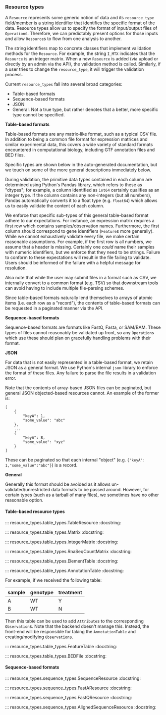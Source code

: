 ### Resource types

A `Resource` represents some generic notion of data and its `resource_type` field/member is a string identifier that identifies the specific format of the data. Resource types allow us to specify the format of input/output files of `Operation`s. Therefore, we can predictably present options for those inputs and allow `Resource`s to flow from one analysis to another.

The string identifiers map to concrete classes that implement validation methods for the `Resource`.  For example, the string `I_MTX` indicates that the `Resource` is an integer matrix. When a new `Resource` is added (via upload or directly by an admin via the API), the validation method is called.  Similarly, if a user tries to change the `resource_type`, it will trigger the validation process.

Current `resource_types` fall into several broad categories:

- Table-based formats
- Sequence-based formats
- JSON
- General. Not a true type, but rather denotes that a better, more specific type cannot be specified.

**Table-based formats**

Table-based formats are any matrix-like format, such as a typical CSV file.  In addition to being a common file format for expression matrices and similar experimental data, this covers a wide variety of standard formats encountered in computational biology, including GTF annotation files and BED files.

Specific types are shown below in the auto-generated documentation, but we touch on some of the more general descriptions immediately below.

During validation, the primitive data types contained in each column are determined using Python's Pandas library, which refers to these as "dtypes"; for example, a column identified as `int64` certainly qualifies as an integer type.  If the column contains any non-integers (but all numbers), Pandas automatically converts it to a float type (e.g. `float64`) which allows us to easily validate the content of each column. 

We enforce that specific sub-types of this general table-based format adhere to our expectations. For instance, an expression matrix requires a first row which contains samples/observation names. Furthermore, the first column should correspond to gene identifiers (`Feature`s more generally). While we cannot exhaustively validate every file, we make certain reasonable assumptions. For example, if the first row is all numbers, we assume that a header is missing. Certainly one *could* name their samples with numeric identifiers, but we enforce that they need to be strings. Failure to conform to these expectations will result in the file failing to validate. Users should be informed of the failure with a helpful message for resolution.

Also note that while the user may submit files in a format such as CSV, we internally convert to a common format (e.g. TSV) so that downstream tools can avoid having to include multiple file-parsing schemes.

Since table-based formats naturally lend themselves to arrays of atomic items (i.e. each row as a "record"), the contents of table-based formats can be requested in a paginated manner via the API.

**Sequence-based formats**

Sequence-based formats are formats like FastQ, Fasta, or SAM/BAM. These types of files cannot reasonably be validated up front, so any `Operation`s which use these should plan on gracefully handling problems with their format.

**JSON**

For data that is not easily represented in a table-based format, we retain JSON as a general format. We use Python's internal `json` library to enforce the format of these files. Any failure to parse the file results in a validation error. 

Note that the contents of array-based JSON files can be paginated, but general JSON objected-based resources cannot. An example of the former is:
```
[
    {
        "keyA": 1,
        "some_value": "abc"
    },
    ...
    {
        "keyA": 8,
        "some_value": "xyz"
    }
]
```
These can be paginated so that each internal "object" (e.g. `{"keyA": 1,"some_value":"abc"}`) is a record. 

**General**

Generally this format should be avoided as it allows un-validated/unrestricted data formats to be passed around. However, for certain types (such as a tarball of many files), we sometimes have no other reasonable option.

#### Table-based resource types

::: resource_types.table_types.TableResource
    :docstring:


::: resource_types.table_types.Matrix
    :docstring:


::: resource_types.table_types.IntegerMatrix
    :docstring:

::: resource_types.table_types.RnaSeqCountMatrix
    :docstring:

::: resource_types.table_types.ElementTable
    :docstring:

::: resource_types.table_types.AnnotationTable
    :docstring:

For example, if we received the following table:

| sample | genotype | treatment |
|-|-|-|
| A | WT | Y |
| B | WT | N |

Then this table can be used to add `Attribute`s  to the corresponding `Observation`s. Note that the backend doesn't manage this. Instead, the front-end will be responsible for taking the `AnnotationTable` and creating/modifying `Observation`s.

::: resource_types.table_types.FeatureTable
    :docstring:

::: resource_types.table_types.BEDFile
    :docstring:

#### Sequence-based formats

::: resource_types.sequence_types.SequenceResource
    :docstring:

::: resource_types.sequence_types.FastAResource
    :docstring:

::: resource_types.sequence_types.FastQResource
    :docstring:

::: resource_types.sequence_types.AlignedSequenceResource
    :docstring:
